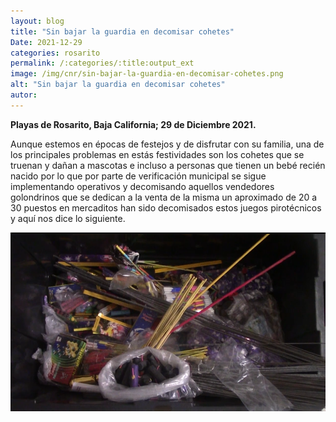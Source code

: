 ```yaml
---
layout: blog
title: "Sin bajar la guardia en decomisar cohetes"
Date: 2021-12-29
categories: rosarito
permalink: /:categories/:title:output_ext
image: /img/cnr/sin-bajar-la-guardia-en-decomisar-cohetes.png
alt: "Sin bajar la guardia en decomisar cohetes"
autor:
---
```


**Playas de Rosarito, Baja California; 29 de Diciembre 2021.** 

 Aunque estemos en épocas de festejos y de disfrutar con su familia, una de los principales problemas en estás festividades son los cohetes que se truenan y dañan a mascotas e incluso a personas que tienen un bebé recién nacido por lo que por parte de verificación municipal se sigue implementando operativos y decomisando aquellos vendedores golondrinos que se dedican a la venta de la misma un aproximado de 20 a 30 puestos en mercaditos han sido decomisados estos juegos pirotécnicos y aquí nos dice lo siguiente.

<div id="carouselExampleSlidesOnly" class="carousel slide" data-ride="carousel">
  <div class="carousel-inner">
    <div class="carousel-item active">
       <img class="d-block w-100" src="/img/cnr/sin-bajar-la-guardia-en-decomisar-cohetes.png" loading="lazy"  alt="Sin bajar la guardia en decomisar cohetes">
    </div>
  </div>
</div>